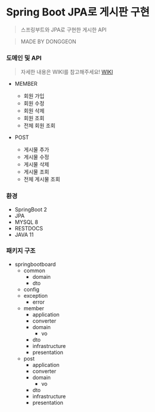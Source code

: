 # Spring Boot JPA로 게시판 구현

> 스프링부트와 JPA로 구현한 게시한 API

> MADE BY DONGGEON

### 도메인 및 API

> 자세한 내용은 WIKI를 참고해주세요! [WIKI](https://github.com/DongGeon0908/SpringBoot-Board/wiki)

- MEMBER
    + 회원 가입
    + 회원 수정
    + 회원 삭제
    + 회원 조회
    + 전체 회원 조회

- POST
    + 게시물 추가
    + 게시물 수정
    + 게시물 삭제
    + 게시물 조회
    + 전체 게시물 조회

### 환경

- SpringBoot 2
- JPA
- MYSQL 8
- RESTDOCS
- JAVA 11

### 패키지 구조

- springbootboard
    + common
        + domain
        + dto
    + config
    + exception
        + error
    + member
        + application
        + converter
        + domain
            + vo
        + dto
        + infrastructure
        + presentation
    + post
        + application
        + converter
        + domain
            + vo
        + dto
        + infrastructure
        + presentation